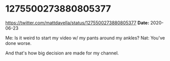 # 1275500273880805377
https://twitter.com/mattdavella/status/1275500273880805377
**Date:** 2020-06-23

Me:  Is it weird to start my video w/ my pants around my ankles?
Nat:  You've done worse.

And that's how big decision are made for my channel.
